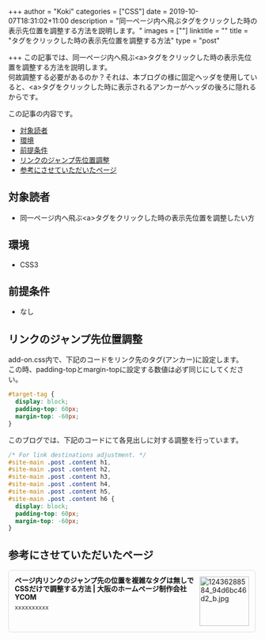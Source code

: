 +++
author = "Koki"
categories = ["CSS"]
date = 2019-10-07T18:31:02+11:00
description = "同一ページ内へ飛ぶ<a>タグをクリックした時の表示先位置を調整する方法を説明します。"
images = [""]
linktitle = ""
title = "<a>タグをクリックした時の表示先位置を調整する方法"
type = "post"

+++
この記事では、同一ページ内へ飛ぶ&lt;a&gt;タグをクリックした時の表示先位置を調整する方法を説明します。  
何故調整する必要があるのか？それは、本ブログの様に固定ヘッダを使用していると、&lt;a&gt;タグをクリックした時に表示されるアンカーがヘッダの後ろに隠れるからです。  

この記事の内容です。

- <font color="#1111cc">[対象読者](#%E5%AF%BE%E8%B1%A1%E8%AA%AD%E8%80%85)</font>
- <font color="#1111cc">[環境](#%E7%92%B0%E5%A2%83)</font>
- <font color="#1111cc">[前提条件](#%E5%89%8D%E6%8F%90%E6%9D%A1%E4%BB%B6)</font>
- <font color="#1111cc">[リンクのジャンプ先位置調整](#%E3%83%AA%E3%83%B3%E3%82%AF%E3%81%AE%E3%82%B8%E3%83%A3%E3%83%B3%E3%83%97%E5%85%88%E4%BD%8D%E7%BD%AE%E8%AA%BF%E6%95%B4)</font>
- <font color="#1111cc">[参考にさせていただいたページ](#%E5%8F%82%E8%80%83%E3%81%AB%E3%81%95%E3%81%9B%E3%81%A6%E3%81%84%E3%81%9F%E3%81%A0%E3%81%84%E3%81%9F%E3%83%9A%E3%83%BC%E3%82%B8)</font>


## 対象読者
- 同一ページ内へ飛ぶ&lt;a&gt;タグをクリックした時の表示先位置を調整したい方


## 環境
- CSS3


## 前提条件
- なし


## リンクのジャンプ先位置調整
add-on.css内で、下記のコードをリンク先のタグ(アンカー)に設定します。  
この時、padding-topとmargin-topに設定する数値は必ず同じにしてください。
```css:add-on.css
#target-tag {
  display: block;
  padding-top: 60px;
  margin-top: -60px;
}
```
このブログでは、下記のコードにて各見出しに対する調整を行っています。
```css:add-on.css
/* For link destinations adjustment. */
#site-main .post .content h1,
#site-main .post .content h2,
#site-main .post .content h3,
#site-main .post .content h4,
#site-main .post .content h5,
#site-main .post .content h6 {
  display: block;
  padding-top: 60px;
  margin-top: -60px;
}
```


## 参考にさせていただいたページ
<div class="blog-card" style="padding:12px;margin:15px 0;border:1px solid #ddd;word-wrap:break-word;max-width:474px;width:auto;border-radius:5px;"><div class="blog-card-thumbnail" style="float:right;"><a href="https://y-com.info/contents/?p=5641" class="blog-card-thumbnail-link" target="_blank"><img src="https://capture.heartrails.com/120x120/shorten?https://y-com.info/contents/?p=5641" class="blog-card-thumb-image wp-post-image" alt="12436288584_94d6bc46d2_b.jpg" style="width:100px;height:100px;"></a></div><div class="blog-card-content" style="margin-left:0;margin-right:110px;line-height:120%;"><div class="blog-card-title" style="margin-bottom:5px;"><a href="https://y-com.info/contents/?p=5641" class="blog-card-title-link" style="font-weight:bold;text-decoration:none;color:#111;" target="_blank">ページ内リンクのジャンプ先の位置を複雑なタグは無しでCSSだけで調整する方法 | 大阪のホームページ制作会社YCOM</a></div><div class="blog-card-excerpt" style="color:#333;font-size:90%;">xxxxxxxxxx</div></div><div class="blog-card-footer" style="font-size:70%;color:#777;margin-top:10px;clear:both;"><span class="blog-card-hatena"><a href="https://b.hatena.ne.jp/entry/https://y-com.info/contents/?p=5641" target="_blank"><img border="0" src="https://b.hatena.ne.jp/entry/image/https://y-com.info/contents/?p=5641" border="0" alt="" /></a></span></div></div>
